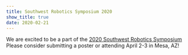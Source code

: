 ```yaml
---
title: Southwest Robotics Symposium 2020
show_title: true
date: 2020-02-21
---
```


We are excited to be a part of the [2020 Southwest Robotics Symposium](http://swrobotics.engineering.asu.edu)
Please consider submitting a poster or attending April 2-3 in Mesa, AZ!
